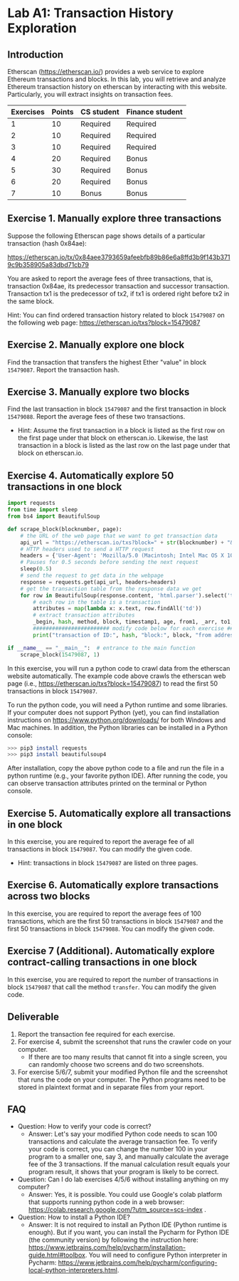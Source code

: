 Lab A1: Transaction History Exploration
===

Introduction
---

Etherscan (https://etherscan.io/) provides a web service to explore Ethereum transactions and blocks. In this lab, you will retrieve and analyze Ethereum transaction history on etherscan by interacting with this website. Particularly, you will extract insights on transaction fees.

| Exercises | Points | CS student | Finance student
| --- | --- | --- | --- |
|  1  | 10 |  Required | Required |
|  2  | 10 | Required | Required |
|  3  | 10 | Required | Required |
|  4  | 20 | Required | Bonus |
|  5  | 30 | Required | Bonus |
|  6  | 20 | Required | Bonus |
|  7  | 10 | Bonus | Bonus |

Exercise 1. Manually explore three transactions
---

Suppose the following Etherscan page shows details of a particular transaction (hash 0x84ae):

https://etherscan.io/tx/0x84aee3793659afeebfb89b86e6a8ffd3b9f143b3719c9b358905a83dbd71cb79

You are asked to report the average fees of three transactions, that is, transaction 0x84ae, its predecessor transaction and successor transaction. Transaction tx1 is the predecessor of tx2, if tx1 is ordered right before tx2 in the same block.

Hint: You can find ordered transaction history related to block `15479087` on the following web page: https://etherscan.io/txs?block=15479087

Exercise 2. Manually explore one block
---

Find the transaction that transfers the highest Ether "value" in block `15479087`. Report the transaction hash. 

Exercise 3. Manually explore two blocks
---

Find the last transaction in block `15479087` and the first transaction in block `15479088`. Report the average fees of these two transactions.

- Hint: Assume the first transaction in a block is listed as the first row on the first page under that block on etherscan.io. Likewise, the last transaction in a block is listed as the last row on the last page under that block on etherscan.io.

Exercise 4. Automatically explore 50 transactions in one block
---

```python
import requests
from time import sleep
from bs4 import BeautifulSoup

def scrape_block(blocknumber, page):
    # the URL of the web page that we want to get transaction data
    api_url = "https://etherscan.io/txs?block=" + str(blocknumber) + "&p="+str(page)
    # HTTP headers used to send a HTTP request
    headers = {'User-Agent': 'Mozilla/5.0 (Macintosh; Intel Mac OS X 10.15; rv:72.0) Gecko/20100101 Firefox/72.0'}
    # Pauses for 0.5 seconds before sending the next request
    sleep(0.5)
    # send the request to get data in the webpage
    response = requests.get(api_url, headers=headers)
    # get the transaction table from the response data we get
    for row in BeautifulSoup(response.content, 'html.parser').select('table.table-hover tbody tr'):
        # each row in the table is a transaction
        attributes = map(lambda x: x.text, row.findAll('td'))
        # extract transaction attributes
        _begin, hash, method, block, timestamp1, age, from1, _arr, to1, value1, txnfee, burnfee = attributes
        ######################## modify code below for each exercise #######################
        print("transaction of ID:", hash, "block:", block, "from address", from1, "toaddress", to1, "transaction fee",txnfee)

if __name__ == "__main__":  # entrance to the main function
    scrape_block(15479087, 1)
```

In this exercise, you will run a python code to crawl data from the etherscan website automatically. The example code above crawls the etherscan web page  (i.e., https://etherscan.io/txs?block=15479087) to read the first 50 transactions in block `15479087`.

To run the python code, you will need a Python runtime and some libraries. If your computer does not support Python (yet), you can find installation instructions on
https://www.python.org/downloads/ for both Windows and Mac machines. In addition, the Python libraries can be installed in a Python console: 

```bash
>>> pip3 install requests
>>> pip3 install beautifulsoup4
```

After installation, copy the above python code to a file and run the file in a python runtime (e.g., your favorite python IDE). After running the code, you can observe transaction attributes printed on the terminal or Python console.

Exercise 5. Automatically explore all transactions in one block
---

In this exercise, you are required to report the average fee of all transactions in block `15479087`. You can modify the given code.

- Hint: transactions in block `15479087` are listed on three pages.

Exercise 6. Automatically explore transactions across two blocks
---

In this exercise, you are required to report the average fees of 100 transactions, which are the first 50 transactions in block `15479087` and the first 50 transactions in block `15479088`. You can modify the given code.

Exercise 7 (Additional). Automatically explore contract-calling transactions in one block
---

In this exercise, you are required to report the number of transactions in block `15479087` that call the method `transfer`. You can modify the given code.

Deliverable
---

1. Report the transaction fee required for each exercise.
2. For exercise 4, submit the screenshot that runs the crawler code on your computer.
    - If there are too many results that cannot fit into a single screen, you can randomly choose two screens and do two screenshots. 
3. For exercise 5/6/7, submit your modified Python file and the screenshot that runs the code on your computer. The Python programs need to be stored in plaintext format and in separate files from your report. 

FAQ
---

- Question: How to verify your code is correct?
    - Answer: Let's say your modified Python code needs to scan 100 transactions and calculate the average transaction fee. To verify your code is correct, you can change the number 100 in your program to a smaller one, say 3, and manually calculate the average fee of the 3 transactions. If the manual calculation result equals your program result, it shows that your program is likely to be correct.
- Question: Can I do lab exercises 4/5/6 without installing anything on my computer?
    - Answer: Yes, it is possible. You could use Google's colab platform that supports running python code in a web browser:  https://colab.research.google.com/?utm_source=scs-index .
- Question: How to install a Python IDE?
    - Answer: It is not required to install an Python IDE (Python runtime is enough). But if you want, you can install the Pycharm for Python IDE (the community version) by following the instruction here: https://www.jetbrains.com/help/pycharm/installation-guide.html#toolbox. You will need to configure Python interpreter in Pycharm: https://www.jetbrains.com/help/pycharm/configuring-local-python-interpreters.html.

